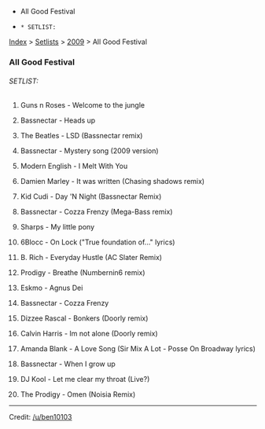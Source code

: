   * All Good Festival
  *     * SETLIST:

[Index](https://www.reddit.com/r/bassnectar/wiki/index) >
[Setlists](https://www.reddit.com/r/bassnectar/wiki/interactive/setlists) >
[2009](https://www.reddit.com/r/bassnectar/wiki/interactive/setlists/2009) >
All Good Festival

### All Good Festival

###### SETLIST:

  1. Guns n Roses - Welcome to the jungle

  2. Bassnectar - Heads up

  3. The Beatles - LSD (Bassnectar remix)

  4. Bassnectar - Mystery song (2009 version)

  5. Modern English - I Melt With You

  6. Damien Marley - It was written (Chasing shadows remix)

  7. Kid Cudi - Day 'N Night (Bassnectar Remix)

  8. Bassnectar - Cozza Frenzy (Mega-Bass remix)

  9. Sharps - My little pony

  10. 6Blocc - On Lock ("True foundation of..." lyrics)

  11. B. Rich - Everyday Hustle (AC Slater Remix)

  12. Prodigy - Breathe (Numbernin6 remix)

  13. Eskmo - Agnus Dei

  14. Bassnectar - Cozza Frenzy

  15. Dizzee Rascal - Bonkers (Doorly remix)

  16. Calvin Harris - Im not alone (Doorly remix)

  17. Amanda Blank - A Love Song (Sir Mix A Lot - Posse On Broadway lyrics)

  18. Bassnectar - When I grow up 

  19. DJ Kool - Let me clear my throat (Live?)

  20. The Prodigy - Omen (Noisia Remix)

* * *

Credit: [/u/ben10103](/u/ben10103)

